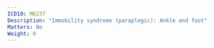 ```yaml
---
ICD10: M6237
Description: "Immobility syndrome (paraplegic): Ankle and foot"
Matters: No
Weight: 0
---
```


